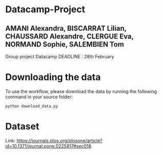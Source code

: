 # Datacamp-Project
## AMANI Alexandra, BISCARRAT Lilian, CHAUSSARD Alexandre, CLERGUE Eva, NORMAND Sophie, SALEMBIEN Tom
Group project Datacamp
DEADLINE : 28th February

# Downloading the data

To use the workflow, please download the data by running the following command in your source folder:
```
python download_data.py
```

# Dataset

Link: https://journals.plos.org/plosone/article?id=10.1371/journal.pone.0225817#sec018
